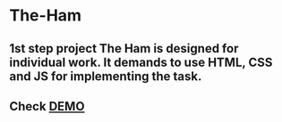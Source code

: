 # The-Ham
## 1st step project The Ham is designed for individual work. It demands to use HTML, CSS and JS for implementing the task.
## Check [DEMO](https://ham-chi.vercel.app/)
